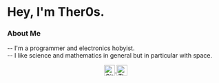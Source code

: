 <h1> Hey, I'm Ther0s. </h1>

<h3>About Me</h3>
    -- I'm a programmer and electronics hobyist. <br>
    -- I like science and mathematics in general but in particular with space.
<p align="center">
    <a href="https://github.com/Myoozik">
        <img align="center" src="https://cdn.jsdelivr.net/npm/simple-icons@4.9.0/icons/github.svg" alt="Github" height="25" width="25"/>
    </a>
    <a href="https://discord.com/invite/VS6jP4GDD3">
        <img align="center" src="https://cdn.jsdelivr.net/npm/simple-icons@4.9.0/icons/discord.svg" alt="Ther0s' Discord" height="25" width="25"/>
    </a>
</p>    
